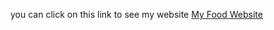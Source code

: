
you can click on this link to see my website
[My Food Website](https://sabamokhlesi.github.io/food-website/)